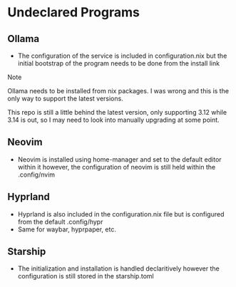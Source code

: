 # Undeclared Programs

## Ollama

- The configuration of the service is included in configuration.nix but the initial bootstrap of the program needs to be done from the install link

> [!NOTE]
>
> Ollama needs to be installed from nix packages. I was wrong and this is the only way to support the latest versions.
>
> This repo is still a little behind the latest version, only supporting 3.12 while 3.14 is out, so I may need to look into manually upgrading at some point.

## Neovim

- Neovim is installed using home-manager and set to the default editor within it however, the configuration of neovim is still held within the .config/nvim

## Hyprland

- Hyprland is also included in the configuration.nix file but is configured from the default .config/hypr
- Same for waybar, hyprpaper, etc.

## Starship

- The initialization and installation is handled declaritively however the configuration is still stored in the starship.toml
